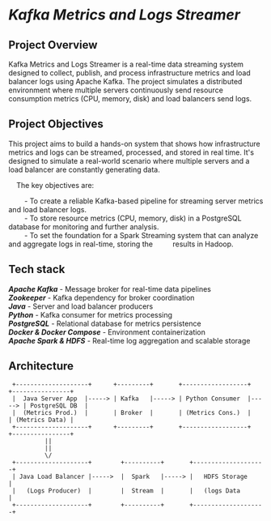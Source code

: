 # *Kafka Metrics and Logs Streamer*

## **Project Overview**
Kafka Metrics and Logs Streamer is a real-time data streaming system designed to collect, publish, and process infrastructure metrics and load balancer logs using Apache Kafka. The project simulates a distributed environment where multiple servers continuously send resource consumption metrics (CPU, memory, disk) and load balancers send logs.<br>

## **Project Objectives**
This project aims to build a hands-on system that shows how infrastructure metrics and logs can be streamed, processed, and stored in real time. It's designed to simulate a real-world scenario where multiple servers and a load balancer are constantly generating data.<br>

&nbsp;&nbsp;&nbsp;&nbsp;The key objectives are:<br>

&nbsp;&nbsp;&nbsp;&nbsp;&nbsp;&nbsp;&nbsp;&nbsp;- To create a reliable Kafka-based pipeline for streaming server metrics and load balancer logs.<br>
&nbsp;&nbsp;&nbsp;&nbsp;&nbsp;&nbsp;&nbsp;&nbsp;- To store resource metrics (CPU, memory, disk) in a PostgreSQL database for monitoring and further analysis.<br>
&nbsp;&nbsp;&nbsp;&nbsp;&nbsp;&nbsp;&nbsp;&nbsp;- To set the foundation for a Spark Streaming system that can analyze and aggregate logs in real-time, storing the 
&nbsp;&nbsp;&nbsp;&nbsp;&nbsp;&nbsp;&nbsp;&nbsp;    results in Hadoop.<br>

## **Tech stack**
***Apache Kafka*** - Message broker for real-time data pipelines<br>
***Zookeeper*** - Kafka dependency for broker coordination<br>
***Java*** - Server and load balancer producers<br>
***Python*** - Kafka consumer for metrics processing<br>
***PostgreSQL*** - Relational database for metrics persistence<br>
***Docker & Docker Compose*** - Environment containerization<br>
***Apache Spark & HDFS*** - Real-time log aggregation and scalable storage<br>

## **Architecture**
     +--------------------+      +---------+       +------------------+       +----------------+
     |  Java Server App  |-----> | Kafka   |-----> | Python Consumer  |-----> | PostgreSQL DB  |
     |  (Metrics Prod.)  |       | Broker  |       | (Metrics Cons.)  |       | (Metrics Data) |
     +--------------------+      +---------+       +------------------+       +----------------+
              ||
              ||
              \/
     +--------------------+        +----------+       +--------------------+
     | Java Load Balancer |----->  |  Spark   |-----> |   HDFS Storage     |
     |   (Logs Producer)  |        |  Stream  |       |   (logs Data       |
     +--------------------+        +----------+       +--------------------+

 

